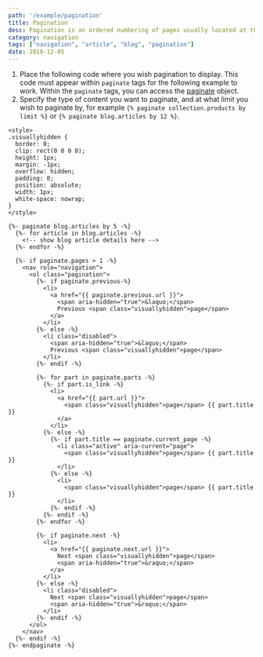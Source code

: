 ```yaml
---
path: '/example/pagination'
title: Pagination
desc: Pagination is an ordered numbering of pages usually located at the top or bottom of a webpage. It enables users to navigate through a series of pages where content has been split up for design purposes, usability, faster loading, and so on. Splitting products, blog articles, and search results across multiple pages is a necessary part of theme design as you are limited to 50 results per page in any `forloop`.
category: navigation
tags: ["navigation", "article", "blog", "pagination"]
date: 2018-12-05
---
```


1.  Place the following code where you wish pagination to display. This code must appear within `paginate` tags for the following example to work. Within the `paginate` tags, you can access the [paginate](https://help.shopify.com/en/themes/liquid/objects/paginate) object.
2.  Specify the type of content you want to paginate, and at what limit you wish to paginate by, for example `{% paginate collection.products by limit %}` or `{% paginate blog.articles by 12 %}`.

```liquid
<style>
.visuallyhidden {
  border: 0;
  clip: rect(0 0 0 0);
  height: 1px;
  margin: -1px;
  overflow: hidden;
  padding: 0;
  position: absolute;
  width: 1px;
  white-space: nowrap;
}
</style>

{%- paginate blog.articles by 5 -%}
  {%- for article in blog.articles -%}
    <!-- show blog article details here -->
  {%- endfor -%}

  {%- if paginate.pages > 1 -%}
    <nav role="navigation">
      <ol class="pagination">
        {%- if paginate.previous-%}
          <li>
            <a href="{{ paginate.previous.url }}">
              <span aria-hidden="true">&laquo;</span>
              Previous <span class="visuallyhidden">page</span>
            </a>
          </li>
        {%- else -%}
          <li class="disabled">
            <span aria-hidden="true">&laquo;</span>
            Previous <span class="visuallyhidden">page</span>
          </li>
        {%- endif -%}

        {%- for part in paginate.parts -%}
          {%- if part.is_link -%}
            <li>
              <a href="{{ part.url }}">
                <span class="visuallyhidden">page</span> {{ part.title }}
              </a>
            </li>
          {%- else -%}
            {%- if part.title == paginate.current_page -%}
              <li class="active" aria-current="page">
                <span class="visuallyhidden">page</span> {{ part.title }}
              </li>
            {%- else -%}
              <li>
                <span class="visuallyhidden">page</span> {{ part.title }}
              </li>
            {%- endif -%}
          {%- endif -%}
        {%- endfor -%}

        {%- if paginate.next -%}
          <li>
            <a href="{{ paginate.next.url }}">
              Next <span class="visuallyhidden">page</span>
              <span aria-hidden="true">&raquo;</span>
            </a>
          </li>
        {%- else -%}
          <li class="disabled">
            Next <span class="visuallyhidden">page</span>
            <span aria-hidden="true">&raquo;</span>
          </li>
        {%- endif -%}
      </ol>
    </nav>
  {%- endif -%}
{%- endpaginate -%}
```
